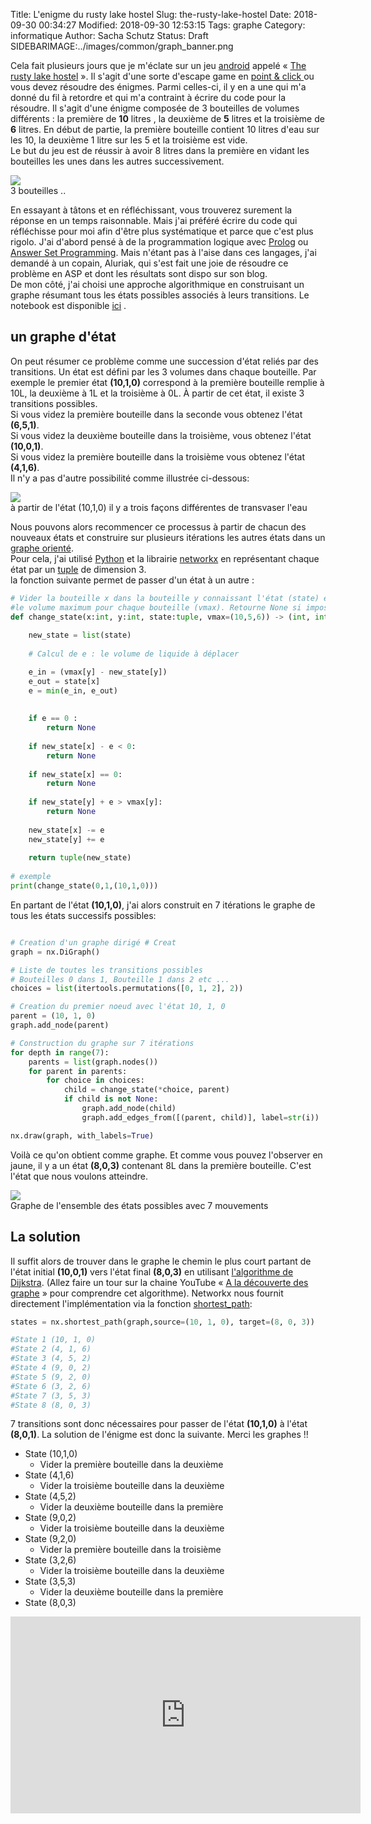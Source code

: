 Title: L'enigme du rusty lake hostel
Slug: the-rusty-lake-hostel
Date: 2018-09-30 00:34:27
Modified: 2018-09-30 12:53:15
Tags: graphe
Category: informatique
Author: Sacha Schutz
Status: Draft
SIDEBARIMAGE:../images/common/graph_banner.png

Cela fait plusieurs jours que je m'éclate sur un jeu [android](https://fr.wikipedia.org/wiki/Android) appelé « [The rusty lake hostel](https://store.steampowered.com/app/435120/Rusty_Lake_Hotel/) ». Il s'agit d'une sorte d'escape game en [point & click ](https://fr.wikipedia.org/wiki/Pointer-et-cliquer) ou vous devez résoudre des énigmes. Parmi celles-ci, il y en a une qui m'a donné du fil à retordre et qui m'a contraint à écrire du code pour la résoudre. 
Il s'agit d'une énigme composée de 3 bouteilles de volumes différents : la première de **10** litres , la deuxième de **5** litres et la troisième de **6** litres. En début de partie,  la première bouteille contient 10 litres d'eau sur les 10, la deuxième 1 litre sur les 5 et la troisième est vide.    
Le but du jeu est de réussir à avoir 8 litres dans la première en vidant les bouteilles les unes dans les autres successivement. 

<div class="figure">     <img src="../images/rusty_lake/base.jpg" />      <div class="legend">3 bouteilles ..</div> </div>   

En essayant à tâtons et en réfléchissant, vous trouverez surement la réponse en un temps raisonnable. Mais j'ai préféré écrire du code qui réfléchisse pour moi afin d'être plus systématique et parce que c'est plus rigolo. J'ai d'abord pensé à de la programmation logique avec [Prolog](https://fr.wikipedia.org/wiki/Prolog) ou [Answer Set Programming](https://fr.wikipedia.org/wiki/Answer_set_programming). Mais n'étant pas à l'aise dans ces langages, j'ai demandé à un copain, Aluriak, qui s'est fait une joie de résoudre ce problème en ASP et dont les résultats sont dispo sur son blog.       
De mon côté, j'ai choisi une approche algorithmique en construisant un graphe résumant tous les états possibles associés à leurs transitions. Le notebook est disponible [ici](https://github.com/dridk/notebook/blob/master/rusty_lake/rusty_lake.ipynb) .

## un graphe d'état

On peut résumer ce problème comme une succession d'état reliés par des transitions. Un état est défini par les 3 volumes dans chaque bouteille. Par exemple le premier état **(10,1,0)** correspond à la première bouteille remplie à 10L, la deuxième à 1L et la troisième à 0L. 
À partir de cet état, il existe 3 transitions possibles.   
Si vous videz la première bouteille dans la seconde vous obtenez l'état **(6,5,1)**.   
Si vous videz la deuxième bouteille dans la troisième, vous obtenez l'état **(10,0,1)**.   
Si vous videz la première bouteille dans la troisième vous obtenez l'état **(4,1,6)**.    
Il n'y a pas d'autre possibilité comme illustrée ci-dessous:

<div class="figure">     <img src="../images/rusty_lake/graphe_base.png" />      <div class="legend">à partir de l'état (10,1,0) il y a trois façons différentes de transvaser l'eau</div> </div>   

Nous pouvons alors recommencer ce processus à partir de chacun des nouveaux états et construire sur plusieurs itérations les autres états dans un [graphe orienté](https://fr.wikipedia.org/wiki/Graphe_orient%C3%A9).      
Pour cela, j'ai utilisé [Python](https://www.python.org/download/releases/3.0/) et la librairie [networkx](https://networkx.github.io/) en représentant chaque état par un [tuple](http://apprendre-python.com/page-apprendre-tuples-tuple-python) de dimension 3.   
la fonction suivante permet de passer d'un état à un autre : 

```python
# Vider la bouteille x dans la bouteille y connaissant l'état (state) et
#le volume maximum pour chaque bouteille (vmax). Retourne None si impossible 
def change_state(x:int, y:int, state:tuple, vmax=(10,5,6)) -> (int, int, int) or None:
    
    new_state = list(state)
    
    # Calcul de e : le volume de liquide à déplacer

    e_in = (vmax[y] - new_state[y])
    e_out = state[x] 
    e = min(e_in, e_out)
    
    
    if e == 0 : 
        return None
    
    if new_state[x] - e < 0:
        return None
    
    if new_state[x] == 0:
        return None
    
    if new_state[y] + e > vmax[y]:
        return None
         
    new_state[x] -= e
    new_state[y] += e
    
    return tuple(new_state)
    
# exemple 
print(change_state(0,1,(10,1,0)))
```

En partant de l'état **(10,1,0)**, j'ai alors construit en 7 itérations le graphe de tous les états successifs possibles: 

```python

# Creation d'un graphe dirigé # Creat 
graph = nx.DiGraph()

# Liste de toutes les transitions possibles
# Bouteilles 0 dans 1, Bouteille 1 dans 2 etc ...
choices = list(itertools.permutations([0, 1, 2], 2))

# Creation du premier noeud avec l'état 10, 1, 0
parent = (10, 1, 0)
graph.add_node(parent)

# Construction du graphe sur 7 itérations 
for depth in range(7):
    parents = list(graph.nodes())
    for parent in parents: 
        for choice in choices:
            child = change_state(*choice, parent)
            if child is not None:
                graph.add_node(child)
                graph.add_edges_from([(parent, child)], label=str(i))

nx.draw(graph, with_labels=True)

```

Voilà ce qu'on obtient comme graphe. Et comme vous pouvez l'observer en jaune, il y a un état **(8,0,3)** contenant 8L dans la première bouteille. C'est l'état que nous voulons atteindre.

<div class="figure">     <img src="../images/rusty_lake/graphe.png" />      <div class="legend">Graphe de l'ensemble des états possibles avec 7 mouvements</div> </div> 

## La solution

Il suffit alors de trouver dans le graphe le chemin le plus court partant de l'état initial **(10,0,1)** vers l'état final **(8,0,3)** en utilisant [l'algorithme de Dijkstra](https://fr.wikipedia.org/wiki/Algorithme_de_Dijkstra). (Allez faire un tour sur la chaine YouTube « [A la découverte des graphe](https://www.youtube.com/watch?v=JPeCmKFrKio) » pour comprendre cet algorithme). Networkx nous fournit directement l'implémentation via la fonction [shortest_path](https://networkx.github.io/documentation/stable/reference/algorithms/generated/networkx.algorithms.shortest_paths.generic.shortest_path.html#networkx.algorithms.shortest_paths.generic.shortest_path):

```python     
states = nx.shortest_path(graph,source=(10, 1, 0), target=(8, 0, 3))

#State 1 (10, 1, 0)
#State 2 (4, 1, 6)
#State 3 (4, 5, 2)
#State 4 (9, 0, 2)
#State 5 (9, 2, 0)
#State 6 (3, 2, 6)
#State 7 (3, 5, 3)
#State 8 (8, 0, 3)

```

7 transitions sont donc nécessaires pour passer de l'état **(10,1,0)** à l'état **(8,0,1)**. La solution de l'énigme est donc la suivante. Merci les graphes !!

- State (10,1,0)
    + Vider la première bouteille dans la deuxième
- State (4,1,6)
    + Vider la troisième bouteille dans la deuxième
- State (4,5,2)
    + Vider la deuxième bouteille dans la première
- State (9,0,2)
    + Vider la troisième bouteille dans la deuxième
- State (9,2,0)
    + Vider la première bouteille dans la troisième
- State (3,2,6)
    + Vider la troisième bouteille dans la deuxième
- State (3,5,3)
    + Vider la deuxième bouteille dans la première
- State (8,0,3) 

<iframe width="560" height="315" src="https://www.youtube.com/embed/AqylpTp1sNs?start=423" frameborder="0" allow="autoplay; encrypted-media" allowfullscreen></iframe>

